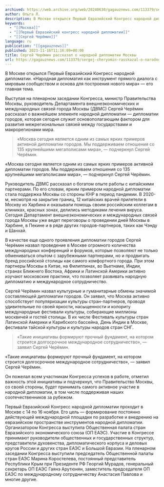 ```yaml
---
archived: https://web.archive.org/web/20240630/gagauznews.com/113379/sergej-cheryomin-rasskazal-o-narodnoj-diplomatii-moskvy.html
author: Ольга Л.
description: В Москве открылся Первый Евразийский Конгресс народной дипломатии. «Народная дипломатия как инструмент прямого диалога с мировым сообществом и основа для построения нового мира» — его главная тема. Выступая на пленарном заседании Конгресса, министр Правительства Москвы, руководитель Департамента внешнеэкономических и международных связей города Москвы (ДВМС) Сергей Черёмин рассказал о важнейшем элементе народной дипломатии — дипломатии городов, которая сегодня служит основополагающим фактором для развития межрегиональных связей между государствами и макрорегионами мира. «Москва сегодня является одним из самых ярких примеров активной дипломатии городов. Мы поддерживаем отношения со 135 крупнейшими мегаполисами мира», — подчеркнул Сергей Черёмин. Руководитель ДВМС рассказал о богатом опыте работы с […]
keywords:
  - "[[Москва]]"
  - "[[Первый Евразийский конгресс народной дипломатии]]"
  - "[[Сергей Черёмин]]"
language: ru
publication: "[[gagauznews]]"
published: 2023-11-16T11:16:09+00:00
title: Сергей Черёмин рассказал о народной дипломатии Москвы
url: https://gagauznews.com/113379/sergej-cheryomin-rasskazal-o-narodnoj-diplomatii-moskvy.html
---
```


В Москве открылся Первый Евразийский Конгресс народной дипломатии. «Народная дипломатия как инструмент прямого диалога с мировым сообществом и основа для построения нового мира» — его главная тема.

Выступая на пленарном заседании Конгресса, министр Правительства Москвы, руководитель Департамента внешнеэкономических и международных связей города Москвы (ДВМС) Сергей Черёмин рассказал о важнейшем элементе народной дипломатии — дипломатии городов, которая сегодня служит основополагающим фактором для развития межрегиональных связей между государствами и макрорегионами мира.

> «Москва сегодня является одним из самых ярких примеров активной дипломатии городов. Мы поддерживаем отношения со 135 крупнейшими мегаполисами мира», — подчеркнул Сергей Черёмин.

«Москва сегодня является одним из самых ярких примеров активной дипломатии городов. Мы поддерживаем отношения со 135 крупнейшими мегаполисами мира», — подчеркнул Сергей Черёмин.

Руководитель ДВМС рассказал о богатом опыте работы с китайскими партнерами. По его словам, ярким примером народной дипломатии стала поддержка Москвы со стороны КНР в период пандемии. В 2020-м, несмотря на закрытие границ, 12 китайских врачей прилетели в Москву из Харбина и оказывали помощь своим российским коллегам в клиниках, красных зонах, делились методиками лечения вируса. Сегодня Департамент внешнеэкономических и международных связей города Москвы уже ведет переговоры о проведении дней Москвы в Харбине, в Пекине и в ряде других городов-партнеров, таких как Чэнду и Шанхай.

В качестве еще одного проявления дипломатии городов Сергей Черёмин назвал проведение в Москве огромного количества международных конференций и форумов, которые позволяют не только обмениваться опытом с зарубежными партнерами, но и продвигать бренд российской столицы как самого комфортного города. При этом партнеры Москвы в Китае, на Филиппинах, во Вьетнаме, Индии, странах Ближнего Востока, Африки и Латинской Америки активно изучают московские практики, что позволяет развивать народную дипломатию и международное сотрудничество.

Сергей Черёмин назвал культурные и гуманитарные обмены значимой составляющей дипломатии городов. Он заявил, что Москва активно способствует популяризации культуры стран-партнеров, проводя удивительные по своей яркости, насыщенности и колориту международные фестивали культуры, собирающие миллионы москвичей и гостей столицы. В их числе Фестиваль культуры стран Латинской Америки и Карибского бассейна, День Индии в Москве, фестивали тайской культуры и культуры народов стран СНГ.

> «Такие инициативы формируют прочный фундамент, на котором строится долгосрочное международное сотрудничество», — заявил Сергей Черёмин.

«Такие инициативы формируют прочный фундамент, на котором строится долгосрочное международное сотрудничество», — заявил Сергей Черёмин.

Он пожелал всем участникам Конгресса успехов в работе, отметил важность этой инициативы и подчеркнул, что Правительство Москвы, со своей стороны, будет принимать самого активное участие в народной дипломатии, в том числе поддерживая наших соотечественников за рубежом.

Первый Евразийский Конгресс народной дипломатии проходит в Москве с 14 по 16 ноября. Его цель — формирование постоянно действующей международной площадки по разработке и внедрению на евразийском пространстве инструментов народной дипломатии. Организатором Конгресса выступила Общественная палата стран Евразийского экономического союза (ОП ЕАЭС). Участие в Конгрессе принимают руководители общественных и государственных структур, представители духовенства, дипломатического корпуса и деловых кругов России и других стран ЕАЭС и Большой Евразии. На пленарном заседании Конгресса выступили председатель Общественной палаты стран ЕАЭС Марина Коростелева, постоянный представитель Республики Крым при Президенте РФ Георгий Мурадов, генеральный секретарь ОП ЕАЭС Гаянэ Арутюнян, заместитель председателя ОП ЕАЭС по международному сотрудничеству Анастасия Павлова и многие другие.